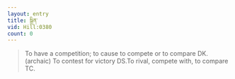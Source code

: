```yaml
---
layout: entry
title: སྒྲིན་
vid: Hill:0380
count: 0
---
```

> To have a competition; to cause to compete or to compare DK\. (archaic) To contest for victory DS\.To rival, compete with, to compare TC\.


